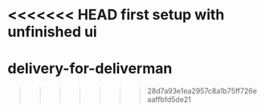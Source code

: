 <<<<<<< HEAD
first setup with unfinished ui 
=======
# delivery-for-deliverman
>>>>>>> 28d7a93e1ea2957c8a1b75ff726eaaffbfd5de21
